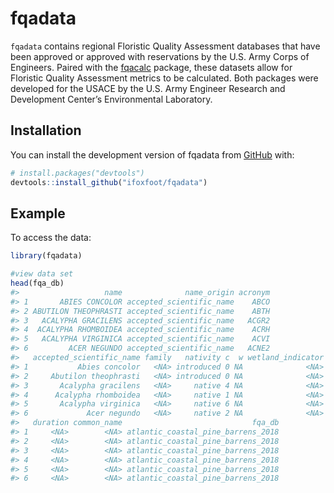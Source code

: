 
<!-- README.md is generated from README.Rmd. Please edit that file -->

# fqadata

<!-- badges: start -->
<!-- badges: end -->

`fqadata` contains regional Floristic Quality Assessment databases that
have been approved or approved with reservations by the U.S. Army Corps
of Engineers. Paired with the
[fqacalc](https://github.com/ifoxfoot/fqacalc) package, these datasets
allow for Floristic Quality Assessment metrics to be calculated. Both
packages were developed for the USACE by the U.S. Army Engineer Research
and Development Center’s Environmental Laboratory.

## Installation

You can install the development version of fqadata from
[GitHub](https://github.com/) with:

``` r
# install.packages("devtools")
devtools::install_github("ifoxfoot/fqadata")
```

## Example

To access the data:

``` r
library(fqadata)

#view data set
head(fqa_db)
#>                   name              name_origin acronym
#> 1       ABIES CONCOLOR accepted_scientific_name    ABCO
#> 2 ABUTILON THEOPHRASTI accepted_scientific_name    ABTH
#> 3   ACALYPHA GRACILENS accepted_scientific_name   ACGR2
#> 4  ACALYPHA RHOMBOIDEA accepted_scientific_name    ACRH
#> 5   ACALYPHA VIRGINICA accepted_scientific_name    ACVI
#> 6         ACER NEGUNDO accepted_scientific_name   ACNE2
#>   accepted_scientific_name family   nativity c  w wetland_indicator physiognomy
#> 1           Abies concolor   <NA> introduced 0 NA              <NA>        <NA>
#> 2     Abutilon theophrasti   <NA> introduced 0 NA              <NA>        <NA>
#> 3       Acalypha gracilens   <NA>     native 4 NA              <NA>        <NA>
#> 4      Acalypha rhomboidea   <NA>     native 1 NA              <NA>        <NA>
#> 5       Acalypha virginica   <NA>     native 6 NA              <NA>        <NA>
#> 6             Acer negundo   <NA>     native 2 NA              <NA>        <NA>
#>   duration common_name                             fqa_db
#> 1     <NA>        <NA> atlantic_coastal_pine_barrens_2018
#> 2     <NA>        <NA> atlantic_coastal_pine_barrens_2018
#> 3     <NA>        <NA> atlantic_coastal_pine_barrens_2018
#> 4     <NA>        <NA> atlantic_coastal_pine_barrens_2018
#> 5     <NA>        <NA> atlantic_coastal_pine_barrens_2018
#> 6     <NA>        <NA> atlantic_coastal_pine_barrens_2018
```
